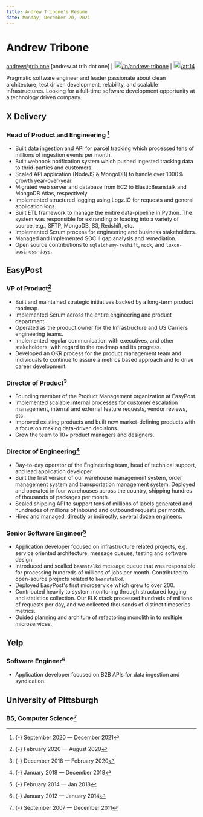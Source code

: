 ```yaml
---
title: Andrew Tribone's Resume
date: Monday, December 20, 2021
---
```


# Andrew Tribone

[andrew@trib.one](mailto:andrew@trib.one) [andrew at trib dot one] | [<img src="/static/img/linkedin-brands.svg" width=20px height=20px>/in/andrew-tribone](https://www.linkedin.com/in/andrew-tribone/) | [<img src="/static/img/github-square-brands.svg" width=20px height=20px>/att14](https://github.com/att14)

Pragmatic software engineer and leader passionate about clean architecture, test driven development, relability, and scalable infrastructures. Looking for a full-time software development opportunity at a technology driven company.

## X Delivery

### Head of Product and Engineering [^X1]

* Built data ingestion and API for parcel tracking which processed tens of millions of ingestion events per month.
* Built webhook notification system which pushed ingested tracking data to thrid-parties and customers.
* Scaled API application (NodeJS & MongoDB) to handle over 1000% growth year-over-year.
* Migrated web server and database from EC2 to ElasticBeanstalk and MongoDB Atlas, respectively.
* Implemented structured logging using Logz.IO for requests and general application logs.
* Built ETL framework to manage the enitire data-pipeline in Python. The system was responsible for extranding or loading into a variety of source, e.g., SFTP, MongoDB, S3, Redshift, etc.
* Implemented Scrum process for engineering and business stakeholders.
* Managed and implemented SOC II gap analysis and remediation.
* Open source contributions to `sqlalchemy-reshift`, `nock`, and `luxon-business-days`.

## EasyPost

### VP of Product[^E4]

* Built and maintained strategic initiatives backed by a long-term product roadmap.
* Implemented Scrum across the entire engineering and product department.
* Operated as the product owner for the Infrastructure and US Carriers engineering teams.
* Implemented regular communication with executives, and other stakeholders, with regard to the roadmap and its progress.
* Developed an OKR process for the product management team and individuals to continue to assure a metrics based approach and to drive career development.

### Director of Product[^E3]

* Founding member of the Product Management organization at EasyPost.
* Implemented scalable internal processes for customer escalation management, internal and external feature requests, vendor reviews, etc.
* Improved existing products and built new market-defining products with a focus on making data-driven decisions.
* Grew the team to 10+ product managers and designers.

### Director of Engineering[^E2]

* Day-to-day operator of the Engineering team, head of technical support, and lead application developer.
* Built the first version of our warehouse management system, order management system and transportation management system. Deployed and operated in four warehouses across the country, shipping hundres of thousands of packages per month.
* Scaled shipping API to support tens of millions of labels generated and hundredes of millions of inbound and outbound requests per month.
* Hired and managed, directly or indirectly, several dozen engineers.

### Senior Software Engineer[^E1]

* Application developer focused on infrastructure related projects, e.g. service oriented architecture, message queues, testing and software design.
* Introduced and scalled `beanstalkd` message queue that was responsible for processing hundreds of millions of jobs per month. Contributed to open-source projects related to `beanstalkd`.
* Deployed EasyPost's first microservice which grew to over 200.
* Contributed heavily to system monitoring through structured logging and statistics collection. Our ELK stack processed hundreds of millions of requests per day, and we collected thousands of distinct timeseries metrics.
* Guided planning and architure of refactoring monolith in to multiple microservices.

## Yelp

### Software Engineer[^Y1]

* Application developer focused on B2B APIs for data ingestion and syndication.

## University of Pittsburgh
### BS, Computer Science[^P1]

[^X1]: {-} September 2020 — December 2021
[^E4]: {-} February 2020 — August 2020
[^E3]: {-} December 2018 — February 2020
[^E2]: {-} January 2018 — December 2018
[^E1]: {-} February 2014 — Jan 2018
[^Y1]: {-} January 2012 — January 2014
[^P1]: {-} September 2007 — December 2011
